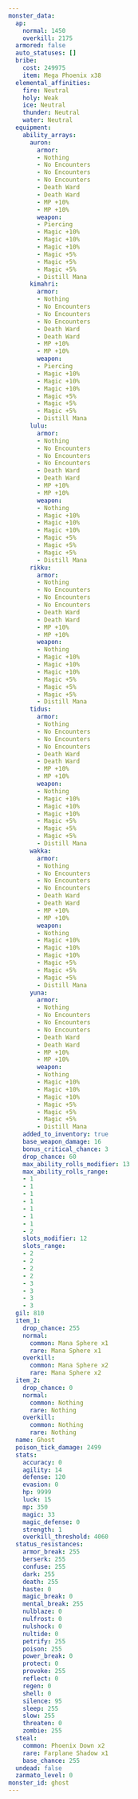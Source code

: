 ```yaml
---
monster_data:
  ap:
    normal: 1450
    overkill: 2175
  armored: false
  auto_statuses: []
  bribe:
    cost: 249975
    item: Mega Phoenix x38
  elemental_affinities:
    fire: Neutral
    holy: Weak
    ice: Neutral
    thunder: Neutral
    water: Neutral
  equipment:
    ability_arrays:
      auron:
        armor:
        - Nothing
        - No Encounters
        - No Encounters
        - No Encounters
        - Death Ward
        - Death Ward
        - MP +10%
        - MP +10%
        weapon:
        - Piercing
        - Magic +10%
        - Magic +10%
        - Magic +10%
        - Magic +5%
        - Magic +5%
        - Magic +5%
        - Distill Mana
      kimahri:
        armor:
        - Nothing
        - No Encounters
        - No Encounters
        - No Encounters
        - Death Ward
        - Death Ward
        - MP +10%
        - MP +10%
        weapon:
        - Piercing
        - Magic +10%
        - Magic +10%
        - Magic +10%
        - Magic +5%
        - Magic +5%
        - Magic +5%
        - Distill Mana
      lulu:
        armor:
        - Nothing
        - No Encounters
        - No Encounters
        - No Encounters
        - Death Ward
        - Death Ward
        - MP +10%
        - MP +10%
        weapon:
        - Nothing
        - Magic +10%
        - Magic +10%
        - Magic +10%
        - Magic +5%
        - Magic +5%
        - Magic +5%
        - Distill Mana
      rikku:
        armor:
        - Nothing
        - No Encounters
        - No Encounters
        - No Encounters
        - Death Ward
        - Death Ward
        - MP +10%
        - MP +10%
        weapon:
        - Nothing
        - Magic +10%
        - Magic +10%
        - Magic +10%
        - Magic +5%
        - Magic +5%
        - Magic +5%
        - Distill Mana
      tidus:
        armor:
        - Nothing
        - No Encounters
        - No Encounters
        - No Encounters
        - Death Ward
        - Death Ward
        - MP +10%
        - MP +10%
        weapon:
        - Nothing
        - Magic +10%
        - Magic +10%
        - Magic +10%
        - Magic +5%
        - Magic +5%
        - Magic +5%
        - Distill Mana
      wakka:
        armor:
        - Nothing
        - No Encounters
        - No Encounters
        - No Encounters
        - Death Ward
        - Death Ward
        - MP +10%
        - MP +10%
        weapon:
        - Nothing
        - Magic +10%
        - Magic +10%
        - Magic +10%
        - Magic +5%
        - Magic +5%
        - Magic +5%
        - Distill Mana
      yuna:
        armor:
        - Nothing
        - No Encounters
        - No Encounters
        - No Encounters
        - Death Ward
        - Death Ward
        - MP +10%
        - MP +10%
        weapon:
        - Nothing
        - Magic +10%
        - Magic +10%
        - Magic +10%
        - Magic +5%
        - Magic +5%
        - Magic +5%
        - Distill Mana
    added_to_inventory: true
    base_weapon_damage: 16
    bonus_critical_chance: 3
    drop_chance: 60
    max_ability_rolls_modifier: 13
    max_ability_rolls_range:
    - 1
    - 1
    - 1
    - 1
    - 1
    - 1
    - 1
    - 2
    slots_modifier: 12
    slots_range:
    - 2
    - 2
    - 2
    - 2
    - 3
    - 3
    - 3
    - 3
  gil: 810
  item_1:
    drop_chance: 255
    normal:
      common: Mana Sphere x1
      rare: Mana Sphere x1
    overkill:
      common: Mana Sphere x2
      rare: Mana Sphere x2
  item_2:
    drop_chance: 0
    normal:
      common: Nothing
      rare: Nothing
    overkill:
      common: Nothing
      rare: Nothing
  name: Ghost
  poison_tick_damage: 2499
  stats:
    accuracy: 0
    agility: 14
    defense: 120
    evasion: 0
    hp: 9999
    luck: 15
    mp: 350
    magic: 33
    magic_defense: 0
    strength: 1
    overkill_threshold: 4060
  status_resistances:
    armor_break: 255
    berserk: 255
    confuse: 255
    dark: 255
    death: 255
    haste: 0
    magic_break: 0
    mental_break: 255
    nulblaze: 0
    nulfrost: 0
    nulshock: 0
    nultide: 0
    petrify: 255
    poison: 255
    power_break: 0
    protect: 0
    provoke: 255
    reflect: 0
    regen: 0
    shell: 0
    silence: 95
    sleep: 255
    slow: 255
    threaten: 0
    zombie: 255
  steal:
    common: Phoenix Down x2
    rare: Farplane Shadow x1
    base_chance: 255
  undead: false
  zanmato_level: 0
monster_id: ghost
---
```

